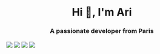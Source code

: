 <h1 align="center">Hi 👋, I'm Ari</h1>
<h3 align="center">A passionate developer from Paris</h3>
<p align="center">
<div class="gallery">
  <IMG SRC="https://cultofthepartyparrot.com/parrots/hd/hackerparrot.gif"  align="center">
  <IMG SRC="https://cultofthepartyparrot.com/parrots/hd/soccerparrot.gif"  align="center">
  <IMG SRC="https://cultofthepartyparrot.com/flags/hd/franceparrot.gif"  align="center">
  <IMG SRC="https://cultofthepartyparrot.com/parrots/hd/kindasusparrot.gif"  align="center">
</div>

</p>
